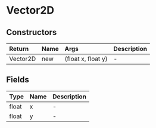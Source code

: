 ﻿# Vector2D

## Constructors

| Return | Name | Args | Description |
| :--- | :--- | :--- | :--- |
| Vector2D | new | (float x, float y) | - |

## Fields

| Type | Name | Description |
| :--- | :--- | :--- |
| float | x | - |
| float | y | - |